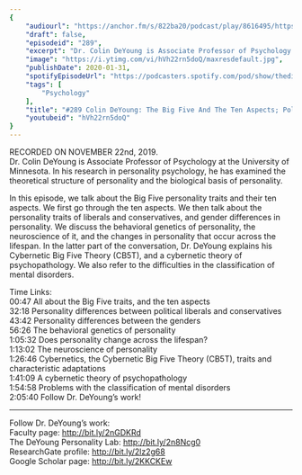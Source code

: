 ```yaml
---
{
	"audiourl": "https://anchor.fm/s/822ba20/podcast/play/8616495/https%3A%2F%2Fd3ctxlq1ktw2nl.cloudfront.net%2Fproduction%2F2019-10-23%2F35387395-44100-2-01b8f9b3b524.m4a",
	"draft": false,
	"episodeid": "289",
	"excerpt": "Dr. Colin DeYoung is Associate Professor of Psychology at the University of Minnesota. In his research in personality psychology, he has examined the theoretical structure of personality and the biological basis of personality.",
	"image": "https://i.ytimg.com/vi/hVh22rn5doQ/maxresdefault.jpg",
	"publishDate": 2020-01-31,
	"spotifyEpisodeUrl": "https://podcasters.spotify.com/pod/show/thedissenter/episodes/289-Colin-DeYoung-The-Big-Five-And-The-Ten-Aspects-Politics--Gender--And-Psychopathology-e95f3f",
	"tags": [
		"Psychology"
	],
	"title": "#289 Colin DeYoung: The Big Five And The Ten Aspects; Politics, Gender, And Psychopathology",
	"youtubeid": "hVh22rn5doQ"
}
---
```

RECORDED ON NOVEMBER 22nd, 2019.  
Dr. Colin DeYoung is Associate Professor of Psychology at the University of Minnesota. In his research in personality psychology, he has examined the theoretical structure of personality and the biological basis of personality.

In this episode, we talk about the Big Five personality traits and their ten aspects. We first go through the ten aspects. We then talk about the personality traits of liberals and conservatives, and gender differences in personality. We discuss the behavioral genetics of personality, the neuroscience of it, and the changes in personality that occur across the lifespan. In the latter part of the conversation, Dr. DeYoung explains his Cybernetic Big Five Theory (CB5T), and a cybernetic theory of psychopathology. We also refer to the difficulties in the classification of mental disorders.

Time Links:  
<time>00:47</time> All about the Big Five traits, and the ten aspects   
<time>32:18</time> Personality differences between political liberals and conservatives  
<time>43:42</time> Personality differences between the genders  
<time>56:26</time> The behavioral genetics of personality  
<time>1:05:32</time> Does personality change across the lifespan?  
<time>1:13:02</time> The neuroscience of personality  
<time>1:26:46</time> Cybernetics, the Cybernetic Big Five Theory (CB5T), traits and characteristic adaptations   
<time>1:41:09</time> A cybernetic theory of psychopathology  
<time>1:54:58</time> Problems with the classification of mental disorders  
<time>2:05:40</time> Follow Dr. DeYoung’s work!

---

Follow Dr. DeYoung’s work:  
Faculty page: http://bit.ly/2nGDKRd  
The DeYoung Personality Lab: http://bit.ly/2n8Ncg0  
ResearchGate profile: http://bit.ly/2lz2g68  
Google Scholar page: http://bit.ly/2KKCKEw
